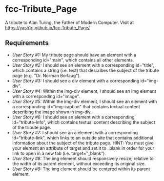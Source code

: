 # fcc-Tribute_Page #
A tribute to Alan Turing, the Father of Modern Computer. Visit at https://yash1rj.github.io/fcc-Tribute_Page/


## Requirements ##

* _User Story #1:_ My tribute page should have an element with a corresponding id="main", which contains all other elements.
* _User Story #2:_ I should see an element with a corresponding id="title", which contains a string (i.e. text) that describes the subject    of the tribute page (e.g. "Dr. Norman Borlaug").
* _User Story #3:_ I should see a div element with a corresponding id="img-div".
* _User Story #4:_ Within the img-div element, I should see an img element with a corresponding id="image".
* _User Story #5:_ Within the img-div element, I should see an element with a corresponding id="img-caption" that contains textual content describing the image shown in img-div.
* _User Story #6:_ I should see an element with a corresponding id="tribute-info", which contains textual content describing the subject of the tribute page.
* _User Story #7:_ I should see an a element with a corresponding id="tribute-link", which links to an outside site that contains additional information about the subject of the tribute page. HINT: You must give your element an attribute of target and set it to _blank in order for your link to open in a new tab (i.e. target="_blank").
* _User Story #8:_ The img element should responsively resize, relative to the width of its parent element, without exceeding its original size.
* _User Story #9:_ The img element should be centered within its parent element.
